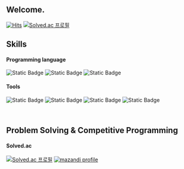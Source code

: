 ## Welcome.
[![Hits](https://hits.seeyoufarm.com/api/count/incr/badge.svg?url=https%3A%2F%2Fgithub.com%2FSadorn&count_bg=%23C873E7&title_bg=%236238B6&icon=godotengine.svg&icon_color=%23E4B7B7&title=hits&edge_flat=false)](https://hits.seeyoufarm.com)
[![Solved.ac 프로필](http://mazassumnida.wtf/api/mini/generate_badge?boj=sadorn)](https://solved.ac/sadorn) <br>

## Skills

#### Programming language
![Static Badge](https://img.shields.io/badge/Python-blue?style=flat-square&logo=python&logoColor=white)
![Static Badge](https://img.shields.io/badge/Java-orange?style=flat-square&logoColor=white)
![Static Badge](https://img.shields.io/badge/GDscript-blue?style=flat-square&logo=Godot%20Engine&logoColor=white)
<br>

#### Tools
![Static Badge](https://img.shields.io/badge/VS%20code-purple?style=flat-square&logo=Visual%20Studio%20Code&logoColor=white)
![Static Badge](https://img.shields.io/badge/Godot%20Engine-blue?style=flat-square&logo=Godot%20Engine&logoColor=white)
![Static Badge](https://img.shields.io/badge/GitHub-black?style=flat-square&logo=GitHub&logoColor=white)
![Static Badge](https://img.shields.io/badge/Git-red?style=flat-square&logo=Git&logoColor=white)

<br>

## Problem Solving & Competitive Programming
#### Solved.ac
[![Solved.ac 프로필](http://mazassumnida.wtf/api/v2/generate_badge?boj=sadorn)](https://solved.ac/sadorn)
[![mazandi profile](http://mazandi.herokuapp.com/api?handle=sadorn&theme=warm)](https://solved.ac/sadorn) <br>

